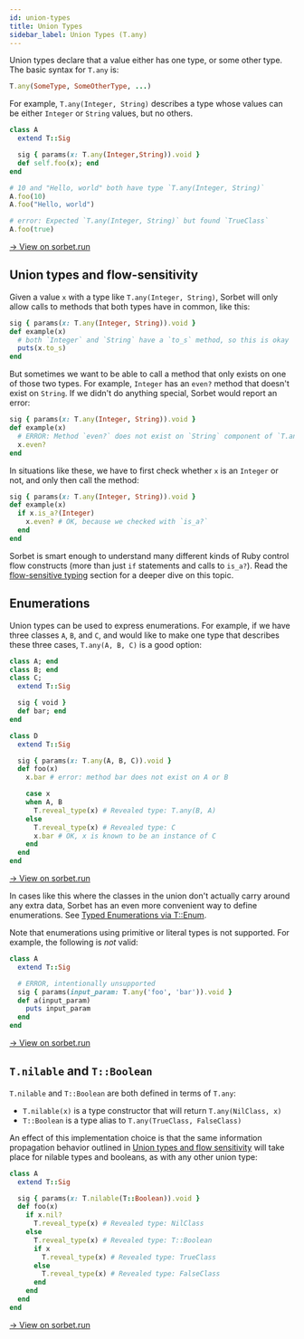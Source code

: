 ```yaml
---
id: union-types
title: Union Types
sidebar_label: Union Types (T.any)
---
```


Union types declare that a value either has one type, or some other type. The basic syntax for `T.any` is:

```ruby
T.any(SomeType, SomeOtherType, ...)
```

For example, `T.any(Integer, String)` describes a type whose values can be either `Integer` or `String` values, but no others.

```ruby
class A
  extend T::Sig

  sig { params(x: T.any(Integer,String)).void }
  def self.foo(x); end
end

# 10 and "Hello, world" both have type `T.any(Integer, String)`
A.foo(10)
A.foo("Hello, world")

# error: Expected `T.any(Integer, String)` but found `TrueClass`
A.foo(true)
```

<a href="https://sorbet.run/#%23%20typed%3A%20True%0A%0Aclass%20A%0A%20%20extend%20T%3A%3ASig%0A%0A%20%20sig%20%7Bparams(x%3A%20T.any(Integer%2CString)).void%7D%0A%20%20def%20self.foo(x)%3B%20end%0Aend%0A%0A%23%2010%20and%20%22Hello%2C%20world%22%20both%20have%20type%20%60T.any(Integer%2C%20String)%60%0AA.foo(10)%0AA.foo(%22Hello%2C%20world%22)%0A%0A%23%20%60TrueClass%60%20does%20not%20match%20%60T.any(Integer%2C%20String)%60%0AA.foo(true)">
  → View on sorbet.run
</a>

## Union types and flow-sensitivity

Given a value `x` with a type like `T.any(Integer, String)`, Sorbet will only allow calls to methods that both types have in common, like this:

```ruby
sig { params(x: T.any(Integer, String)).void }
def example(x)
  # both `Integer` and `String` have a `to_s` method, so this is okay
  puts(x.to_s)
end
```

But sometimes we want to be able to call a method that only exists on one of those two types. For example, `Integer` has an `even?` method that doesn't exist on `String`. If we didn't do anything special, Sorbet would report an error:

```ruby
sig { params(x: T.any(Integer, String)).void }
def example(x)
  # ERROR: Method `even?` does not exist on `String` component of `T.any(Integer, String)`
  x.even?
end
```

In situations like these, we have to first check whether `x` is an `Integer` or not, and only then call the method:

```ruby
sig { params(x: T.any(Integer, String)).void }
def example(x)
  if x.is_a?(Integer)
    x.even? # OK, because we checked with `is_a?`
  end
end
```

Sorbet is smart enough to understand many different kinds of Ruby control flow constructs (more than just `if` statements and calls to `is_a?`). Read the [flow-sensitive typing](flow-sensitive.md) section for a deeper dive on this topic.

## Enumerations

Union types can be used to express enumerations. For example, if we have three classes `A`, `B`, and `C`, and would like to make one type that describes these three cases, `T.any(A, B, C)` is a good option:

```ruby
class A; end
class B; end
class C;
  extend T::Sig

  sig { void }
  def bar; end
end

class D
  extend T::Sig

  sig { params(x: T.any(A, B, C)).void }
  def foo(x)
    x.bar # error: method bar does not exist on A or B

    case x
    when A, B
      T.reveal_type(x) # Revealed type: T.any(B, A)
    else
      T.reveal_type(x) # Revealed type: C
      x.bar # OK, x is known to be an instance of C
    end
  end
end
```

<a
href="https://sorbet.run/#%23%20typed%3A%20true%0Aclass%20A%3B%20end%0Aclass%20B%3B%20end%0Aclass%20C%3B%0A%20%20extend%20T%3A%3ASig%0A%0A%20%20sig%20%7Bvoid%7D%0A%20%20def%20bar%3B%20end%0Aend%0A%0Aclass%20D%0A%20%20extend%20T%3A%3ASig%0A%0A%20%20sig%20%7Bparams(x%3A%20T.any(A%2C%20B%2C%20C)).void%7D%0A%20%20def%20foo(x)%0A%20%20%20%20x.bar%20%23%20error%3A%20method%20bar%20does%20not%20exist%20on%20A%20or%20B%0A%0A%20%20%20%20case%20x%0A%20%20%20%20when%20A%2C%20B%0A%20%20%20%20%20%20T.reveal_type(x)%20%23%20Revealed%20type%3A%20T.any(B%2C%20A)%0A%20%20%20%20else%0A%20%20%20%20%20%20T.reveal_type(x)%20%23%20Revealed%20type%3A%20C%0A%20%20%20%20%20%20x.bar%20%23%20OK%2C%20x%20is%20known%20to%20be%20an%20instance%20of%20C%0A%20%20%20%20end%0A%20%20end%0Aend"> → View on sorbet.run </a>

In cases like this where the classes in the union don't actually carry around any extra data, Sorbet has an even more convenient way to define enumerations. See [Typed Enumerations via T::Enum](tenum.md).

Note that enumerations using primitive or literal types is not supported. For example, the following is _not_ valid:

```ruby
class A
  extend T::Sig

  # ERROR, intentionally unsupported
  sig { params(input_param: T.any('foo', 'bar')).void }
  def a(input_param)
    puts input_param
  end
end
```

<a
href="https://sorbet.run/#%23%20typed%3A%20true%0A%0Aclass%20A%0A%20%20extend%20T%3A%3ASig%0A%0A%20%20sig%20%7B%20params%28input_param%3A%20T.any%28'foo'%2C%20'bar'%29%29.void%20%7D%0A%20%20def%20a%28input_param%29%0A%20%20%20%20puts%20input_param%0A%20%20end%0Aend"> → View on sorbet.run </a>

## `T.nilable` and `T::Boolean`

`T.nilable` and `T::Boolean` are both defined in terms of `T.any`:

- `T.nilable(x)` is a type constructor that will return `T.any(NilClass, x)`
- `T::Boolean` is a type alias to `T.any(TrueClass, FalseClass)`

An effect of this implementation choice is that the same information propagation behavior outlined in [Union types and flow sensitivity](#union-types-and-flow-sensitivity) will take place for nilable types and booleans, as with any other union type:

```ruby
class A
  extend T::Sig

  sig { params(x: T.nilable(T::Boolean)).void }
  def foo(x)
    if x.nil?
      T.reveal_type(x) # Revealed type: NilClass
    else
      T.reveal_type(x) # Revealed type: T::Boolean
      if x
        T.reveal_type(x) # Revealed type: TrueClass
      else
        T.reveal_type(x) # Revealed type: FalseClass
      end
    end
  end
end
```

<a href="https://sorbet.run/#%23%20typed%3A%20true%0Aclass%20A%0A%20%20extend%20T%3A%3ASig%0A%0A%20%20sig%20%7Bparams(x%3A%20T.nilable(T%3A%3ABoolean)).void%7D%0A%20%20def%20foo(x)%0A%20%20%20%20if%20x.nil%3F%0A%20%20%20%20%20%20T.reveal_type(x)%20%23%20Revealed%20type%3A%20NilClass%0A%20%20%20%20else%0A%20%20%20%20%20%20T.reveal_type(x)%20%23%20Revealed%20type%3A%20T%3A%3ABoolean%0A%20%20%20%20%20%20if%20x%0A%20%20%20%20%20%20%20%20T.reveal_type(x)%20%23%20Revealed%20type%3A%20TrueClass%0A%20%20%20%20%20%20else%0A%20%20%20%20%20%20%20%20T.reveal_type(x)%20%23%20Revealed%20type%3A%20FalseClass%0A%20%20%20%20%20%20end%0A%20%20%20%20end%0A%20%20end%0Aend">
  → View on sorbet.run
</a>
